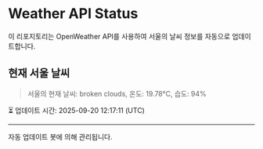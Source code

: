 
# Weather API Status

이 리포지토리는 OpenWeather API를 사용하여 서울의 날씨 정보를 자동으로 업데이트합니다.

## 현재 서울 날씨
> 서울의 현재 날씨: broken clouds, 온도: 19.78°C, 습도: 94%

⏳ 업데이트 시간: 2025-09-20 12:17:11 (UTC)

---
자동 업데이트 봇에 의해 관리됩니다.
